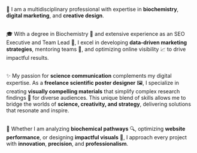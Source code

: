 <p>🌟 I am a multidisciplinary professional with expertise in <strong>biochemistry</strong>, <strong>digital marketing</strong>, and <strong>creative design</strong>.&nbsp;<br /><br /></p>

<p>🎓 With a degree in Biochemistry 🧪 and extensive experience as an SEO Executive and Team Lead 💼, I excel in developing <strong>data-driven marketing strategies</strong>, mentoring teams 👥, and optimizing online visibility 📈 to drive impactful results.&nbsp;<br /><br /></p>

<p>✨ My passion for <strong>science communication</strong> complements my digital expertise. As a <strong>freelance scientific poster designer</strong> 🖼️, I specialize in creating <strong>visually compelling materials</strong> that simplify complex research findings 🔬 for diverse audiences. This unique blend of skills allows me to bridge the worlds of <strong>science, creativity, and strategy</strong>, delivering solutions that resonate and inspire.&nbsp;<br /><br /></p>

<p>🚀 Whether I am analyzing <strong>biochemical pathways</strong> 🔍, optimizing <strong>website performance</strong>, or designing <strong>impactful visuals</strong> 🎨, I approach every project with <strong>innovation</strong>, <strong>precision</strong>, and <strong>professionalism</strong>.</p>
